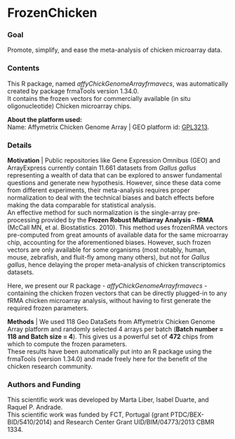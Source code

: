 # FrozenChicken

### Goal 
Promote, simplify, and ease the meta-analysis of chicken microarray data.

### Contents
This R package, named *affyChickGenomeArrayfrmavecs*, was automatically created by package frmaTools version 1.34.0.  
It contains the frozen vectors for commercially available (in situ oligonucleotide) Chicken microarray chips.

**About the platform used:**   
Name: Affymetrix Chicken Genome Array | GEO platform id: [GPL3213](https://www.ncbi.nlm.nih.gov/geo/query/acc.cgi?acc=GPL3213).

### Details 
**Motivation** | Public repositories like Gene Expression Omnibus (GEO) and ArrayExpress currently contain
11.661 datasets from *Gallus gallus* representing a wealth of data that can be explored to
answer fundamental questions and generate new hypothesis. However, since these data come
from different experiments, their meta-analysis requires proper normalization to deal with the
technical biases and batch effects before making the data comparable for statistical analysis.  
An effective method for such normalization is the single-array pre-processing provided by the
**Frozen Robust Multiarray Analysis - fRMA** (McCall MN, et al. Biostatistics. 2010). This method uses frozenRMA vectors pre-computed
from great amounts of available data for the same microarray chip, accounting for the
aforementioned biases. However, such frozen vectors are only available for some organisms
(most notably, human, mouse, zebrafish, and fluit-fly among many others), but not for *Gallus gallus*,
hence delaying the proper meta-analysis of chicken transcriptomics datasets.   

Here, we present our R package - *affyChickGenomeArrayfrmavecs* - containing the chicken frozen
vectors that can be directly plugged-in to any fRMA chicken microarray analysis, without having to first generate the required frozen parameters.  

**Methods** | We used 118 Geo DataSets from Affymetrix Chicken Genome Array platform and
randomly selected 4 arrays per batch (**Batch number = 118 and Batch size = 4**). This gives us a powerful set of **472** chips from which to compute the frozen parameters.  
These results have been automatically put into an R package using the frmaTools (version 1.34.0) and made freely here for the benefit of the chicken research community.

### Authors and Funding
This scientific work was developed by Marta Liber, Isabel Duarte, and Raquel P. Andrade.   
This scientific work was funded by FCT, Portugal (grant PTDC/BEX-BID/5410/2014) and Research Center Grant UID/BIM/04773/2013 CBMR 1334.

